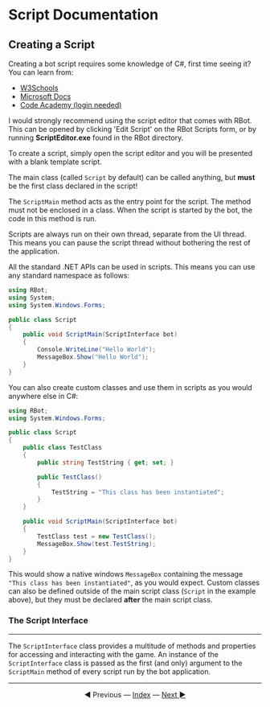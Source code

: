 # Script Documentation
Creating a Script
------
Creating a bot script requires some knowledge of C#, first time seeing it? You can learn from:  
* [W3Schools](https://www.w3schools.com/cs/index.php)  
* [Microsoft Docs](https://docs.microsoft.com/en-us/dotnet/csharp/)  
* [Code Academy (login needed)](https://www.codecademy.com/learn/learn-c-sharp)

I would strongly recommend using the script editor that comes with RBot. This can be opened by clicking 'Edit Script' on the RBot Scripts form, or by running **ScriptEditor.exe** found in the RBot directory.

To create a script, simply open the script editor and you will be presented with a blank template script.

The main class (called `Script` by default) can be called anything, but **must** be the first class declared in the script!

The `ScriptMain` method acts as the entry point for the script. The method must not be enclosed in a class. When the script is started by the bot, the code in this method is run.

Scripts are always run on their own thread, separate from the UI thread. This means you can pause the script thread without bothering the rest of the application.

All the standard .NET APIs can be used in scripts. This means you can use any standard namespace as follows:

```csharp
using RBot;
using System;
using System.Windows.Forms;

public class Script
{
	public void ScriptMain(ScriptInterface bot)
	{
		Console.WriteLine("Hello World");
		MessageBox.Show("Hello World");
	}
}
```

You can also create custom classes and use them in scripts as you would anywhere else in C#:

```csharp
using RBot;
using System.Windows.Forms;

public class Script
{
	public class TestClass
	{
		public string TestString { get; set; }

		public TestClass()
		{
			TestString = "This class has been instantiated";
		}
	}

	public void ScriptMain(ScriptInterface bot)
	{
		TestClass test = new TestClass();
		MessageBox.Show(test.TestString);
	}
}
```

This would show a native windows `MessageBox` containing the message `"This class has been instantiated"`, as you would expect. Custom classes can also be defined outside of the main script class (`Script` in the example above), but they must be declared **after** the main script class.

### The Script Interface
***
The `ScriptInterface` class provides a multitude of methods and properties for accessing and interacting with the game. An instance of the `ScriptInterface` class is passed as the first (and only) argument to the `ScriptMain` method of every script run by the bot application.

---------
<center>
◄ Previous — <a href="/Rbot-Scripts/" title="Back to Index">Index</a> — <a href="/Rbot-Scripts/2 Options and Lite" title="2. Options and Lite">Next ►</a></center>